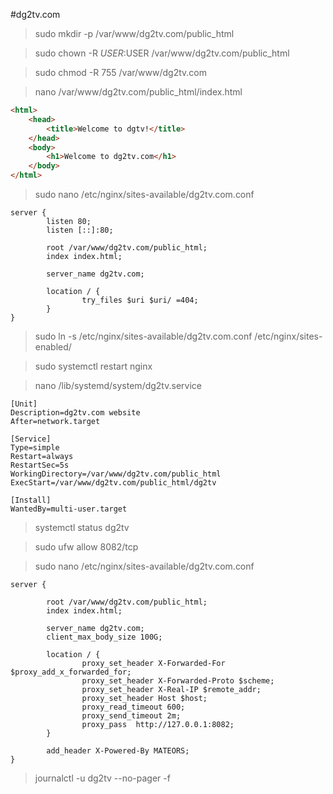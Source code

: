 #dg2tv.com

> sudo mkdir -p /var/www/dg2tv.com/public_html

> sudo chown -R $USER:$USER /var/www/dg2tv.com/public_html

> sudo chmod -R 755 /var/www/dg2tv.com

> nano /var/www/dg2tv.com/public_html/index.html

``` html
<html>
    <head>
        <title>Welcome to dgtv!</title>
    </head>
    <body>
        <h1>Welcome to dg2tv.com</h1>
    </body>
</html>
```

> sudo nano /etc/nginx/sites-available/dg2tv.com.conf
```
server {
        listen 80;
        listen [::]:80;

        root /var/www/dg2tv.com/public_html;
        index index.html;

        server_name dg2tv.com;

        location / {
                try_files $uri $uri/ =404;
        }
}
```


> sudo ln -s /etc/nginx/sites-available/dg2tv.com.conf /etc/nginx/sites-enabled/

> sudo systemctl restart nginx

> nano /lib/systemd/system/dg2tv.service

```
[Unit]
Description=dg2tv.com website
After=network.target

[Service]
Type=simple
Restart=always
RestartSec=5s
WorkingDirectory=/var/www/dg2tv.com/public_html
ExecStart=/var/www/dg2tv.com/public_html/dg2tv

[Install]
WantedBy=multi-user.target
```

> systemctl status dg2tv

> sudo ufw allow 8082/tcp

> sudo nano /etc/nginx/sites-available/dg2tv.com.conf

```
server {

        root /var/www/dg2tv.com/public_html;
        index index.html;

        server_name dg2tv.com;
        client_max_body_size 100G;

        location / {
                proxy_set_header X-Forwarded-For $proxy_add_x_forwarded_for;
                proxy_set_header X-Forwarded-Proto $scheme;
                proxy_set_header X-Real-IP $remote_addr;
                proxy_set_header Host $host;
                proxy_read_timeout 600;
                proxy_send_timeout 2m;
                proxy_pass  http://127.0.0.1:8082;
        }

        add_header X-Powered-By MATEORS;
}
```

> journalctl -u dg2tv --no-pager -f
